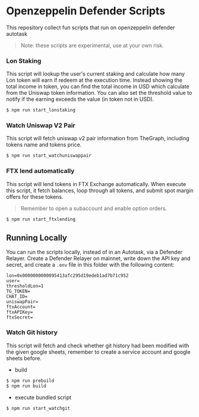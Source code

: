 # Openzeppelin Defender Scripts
This repository collect fun scripts that run on openzeppelin defender autotask

> Note: these scripts are experimental, use at your own risk.

### Lon Staking
This script will lookup the user's current staking and calculate how many Lon token will earn if redeem at the execution time. Instead showing the total income in token, you can find the total income in USD which calculate from the Uniswap token information. You can also set the threshold value to notify if the earning exceeds the value (in token not in USD).

```BASH
$ npm run start_lonstaking
```

### Watch Uniswap V2 Pair

This script will fetch uniswap v2 pair information from TheGraph, including tokens name and tokens price.

```BASH
$ npm run start_watchuniswappair
```

### FTX lend automatically

This script will lend tokens in FTX Exchange automatically. When execute this script, it fetch balances, loop through all tokens, and submit spot margin offers for these tokens.

> Remember to open a subaccount and enable option orders.

```BASH
$ npm run start_ftxlending
```

## Running Locally

You can run the scripts locally, instead of in an Autotask, via a Defender Relayer. Create a Defender Relayer on mainnet, write down the API key and secret, and create a `.env` file in this folder with the following content:

```
lon=0x0000000000095413afc295d19edeb1ad7b71c952
user=
thresholdLon=1
TG_TOKEN=
CHAT_ID=
uniswapPair=
ftxAccount=
ftxAPIKey=
ftxSecret=
```

### Watch Git history

This script will fetch and check whether git history had been modified with the given google sheets, remember to create a service account and google sheets before.

* build

```BASH
$ npm run prebuild
$ npm run build
```

* execute bundled script

```BASH
$ npm run start_watchgit
```